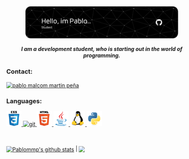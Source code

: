 
<div align="center">
<img src="https://github.com/Pablommp/Pablommp/blob/main/github-header-image.png" align="center" style="width: 80%" />
</div>

<center><h5>I am a development student, who is starting out in the world of programming.</h5></center>
  
<h3 align="left">Contact:</h3>  
<p align="left">  
<a href="https://linkedin.com/in/pablo malcom martin peña" target="blank"><img align="center" src="https://raw.githubusercontent.com/rahuldkjain/github-profile-readme-generator/master/src/images/icons/Social/linked-in-alt.svg" alt="pablo malcom martin peña" height="30" width="40" /></a>  
</p>  
  
<h3 align="left">Languages:</h3>  
<p align="left"> <a href="https://www.w3schools.com/css/" target="_blank" rel="noreferrer"> <img src="https://raw.githubusercontent.com/devicons/devicon/master/icons/css3/css3-original-wordmark.svg" alt="css3" width="40" height="40"/> </a> <a href="https://git-scm.com/" target="_blank" rel="noreferrer"> <img src="https://www.vectorlogo.zone/logos/git-scm/git-scm-icon.svg" alt="git" width="40" height="40"/> </a> <a href="https://www.w3.org/html/" target="_blank" rel="noreferrer"> <img src="https://raw.githubusercontent.com/devicons/devicon/master/icons/html5/html5-original-wordmark.svg" alt="html5" width="40" height="40"/> </a> <a href="https://www.java.com" target="_blank" rel="noreferrer"> <img src="https://raw.githubusercontent.com/devicons/devicon/master/icons/java/java-original.svg" alt="java" width="40" height="40"/> </a> <a href="https://www.linux.org/" target="_blank" rel="noreferrer"> <img src="https://raw.githubusercontent.com/devicons/devicon/master/icons/linux/linux-original.svg" alt="linux" width="40" height="40"/> </a> <a href="https://www.python.org" target="_blank" rel="noreferrer"> <img src="https://raw.githubusercontent.com/devicons/devicon/master/icons/python/python-original.svg" alt="python" width="40" height="40"/> </a> </p>
<br>
<br>
<a href="https://github.com/Pablommp/github-readme-stats"><img align="center" src="https://github-readme-stats.vercel.app/api?username=Pablommp&show_icons=true&include_all_commits=true&theme=buefy&hide_border=true" alt="Pablommp's github stats" /></a> | <a href="https://github.com/Pablommp/github-readme-stats"><img align="center" src="https://github-readme-stats.vercel.app/api/top-langs/?username=Pablommp&layout=compact&theme=buefy&hide_border=true" /></a>
